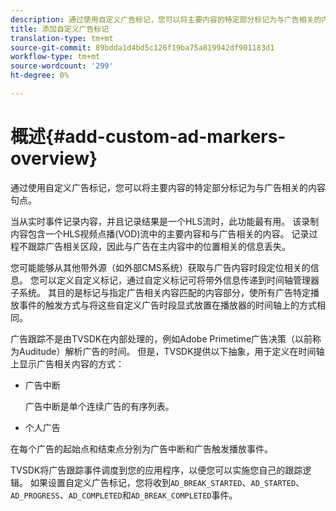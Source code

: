 ```yaml
---
description: 通过使用自定义广告标记，您可以将主要内容的特定部分标记为与广告相关的内容句点。
title: 添加自定义广告标记
translation-type: tm+mt
source-git-commit: 89bdda1d4bd5c126f19ba75a819942df901183d1
workflow-type: tm+mt
source-wordcount: '299'
ht-degree: 0%

---
```



# 概述{#add-custom-ad-markers-overview}

通过使用自定义广告标记，您可以将主要内容的特定部分标记为与广告相关的内容句点。

当从实时事件记录内容，并且记录结果是一个HLS流时，此功能最有用。 该录制内容包含一个HLS视频点播(VOD)流中的主要内容和与广告相关的内容。 记录过程不跟踪广告相关区段，因此与广告在主内容中的位置相关的信息丢失。

您可能能够从其他带外源（如外部CMS系统）获取与广告内容时段定位相关的信息。 您可以定义自定义标记，通过自定义标记可将带外信息传递到时间轴管理器子系统。 其目的是标记与指定广告相关内容匹配的内容部分，使所有广告特定播放事件的触发方式与将这些自定义广告时段显式放置在播放器的时间轴上的方式相同。

广告跟踪不是由TVSDK在内部处理的，例如Adobe Primetime广告决策（以前称为Auditude）解析广告的时间。 但是，TVSDK提供以下抽象，用于定义在时间轴上显示广告相关内容的方式：

* 广告中断

   广告中断是单个连续广告的有序列表。
* 个人广告

在每个广告的起始点和结束点分别为广告中断和广告触发播放事件。

TVSDK将广告跟踪事件调度到您的应用程序，以便您可以实施您自己的跟踪逻辑。 如果设置自定义广告标记，您将收到`AD_BREAK_STARTED`、`AD_STARTED`、`AD_PROGRESS`、`AD_COMPLETED`和`AD_BREAK_COMPLETED`事件。